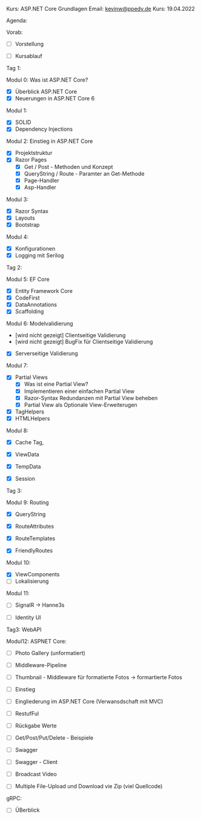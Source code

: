 Kurs:       ASP.NET Core Grundlagen
Email:      kevinw@ppedv.de
Kurs:       19.04.2022


Agenda: 

Vorab:
- [ ] Vorstellung
- [ ] Kursablauf


Tag 1:

Modul 0: Was ist ASP.NET Core?
- [x] Überblick ASP.NET Core
- [x] Neuerungen in ASP.NET Core 6

Modul 1:
- [x] SOLID 
- [x] Dependency Injections

Modul 2: Einstieg in ASP.NET Core
- [x] Projektstruktur
- [x] Razor Pages
    - [x] Get / Post - Methoden und Konzept
    - [x] QueryString / Route - Paramter an Get-Methode
    - [x] Page-Handler 
    - [x] Asp-Handler

Modul 3: 
- [x] Razor Syntax
- [x] Layouts
- [x] Bootstrap

Modul 4:
- [x] Konfigurationen
- [x] Logging mit Serilog
  
Tag 2:



Modul 5: EF Core
- [x] Entity Framework Core
- [x] CodeFirst
- [x] DataAnnotations
- [x] Scaffolding

Modul 6: Modelvalidierung
- [wird nicht gezeigt]  Clientseitige Validierung
- [wird nicht gezeigt]  BugFix für Clientseitige Validierung
- [x]  Serverseitige Validierung


Modul 7: 
- [x] Partial Views
    - [x] Was ist eine Partial View?
    - [x] Implementieren einer einfachen Partial View
    - [x] Razor-Syntax Redundanzen mit Partial View beheben 
    - [x] Partial View als Optionale View-Erweiterugen 

- [x] TagHelpers
- [x] HTMLHelpers

Modul 8:
- [x] Cache Tag,
- [x] ViewData
- [x] TempData
- [x] Session



Tag 3:


Modul 9: Routing
- [x] QueryString
- [x] RouteAttributes
- [x] RouteTemplates
- [x] FriendlyRoutes


Modul 10: 
- [x] ViewComponents
- [ ] Lokalisierung 
  
Modul 11: 
- [ ] SignalR -> Hanne3s
- [ ] Identity UI 




Tag3: 
WebAPI 

Modul12:
ASPNET Core: 
- [ ] Photo Gallery (unformatiert)

- [ ] Middleware-Pipeline

- [ ] Thumbnail - Middleware für formatierte Fotos  -> formartierte Fotos


- [ ] Einstieg 
- [ ] Eingliederung im ASP.NET Core (Verwansdschaft mit MVC)

- [ ] RestufFul 
- [ ] Rückgabe Werte
- [ ] Get/Post/Put/Delete - Beispiele
- [ ] Swagger
- [ ] Swagger - Client 
- [ ] Broadcast Video 
- [ ] Multiple File-Upload und Download vie Zip (viel Quellcode)

gRPC:  
- [ ] ÜBerblick 













